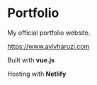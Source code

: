 # Portfolio

My official portfolio website.

https://www.avivharuzi.com

Built with **vue.js**

Hosting with **Netlify** 
